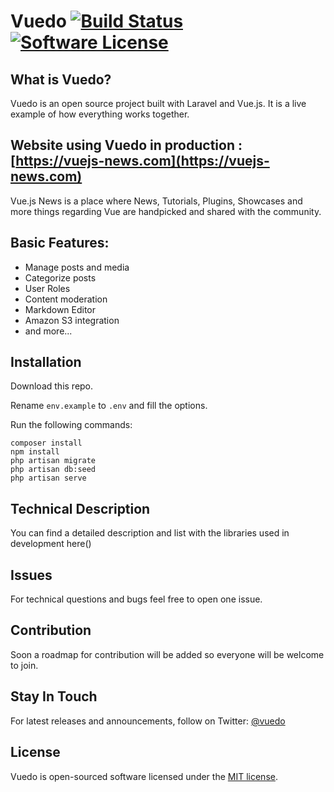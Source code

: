 # Vuedo [![Build Status](https://travis-ci.org/Vuedo/vuedo.svg?branch=master)](https://travis-ci.org/Vuedo/vuedo) [![Software License](https://img.shields.io/badge/license-MIT-brightgreen.svg?style=flat)](LICENSE)

## What is Vuedo?

Vuedo is an open source project built with Laravel and Vue.js. It is a live example of how everything works together.

## Website using Vuedo in production : [https://vuejs-news.com](https://vuejs-news.com)

Vue.js News is a place where News, Tutorials, Plugins, Showcases and more things regarding Vue are handpicked and shared with the community.



## Basic Features:

* Manage posts and media
* Categorize posts
* User Roles
* Content moderation
* Markdown Editor
* Amazon S3 integration
* and more...

## Installation

Download this repo.

Rename `env.example` to `.env` and fill the options.

Run the following commands:

```
composer install
npm install
php artisan migrate
php artisan db:seed
php artisan serve
```

## Technical Description

You can find a detailed description and list with the libraries used in development here()

## Issues

For technical questions and bugs feel free to open one issue.

## Contribution

Soon a roadmap for contribution will be added so everyone will be welcome to join.

## Stay In Touch

For latest releases and announcements, follow on Twitter: [@vuedo](https://twitter.com/vuedo)

## License

Vuedo is open-sourced software licensed under the [MIT license](https://opensource.org/licenses/MIT).

